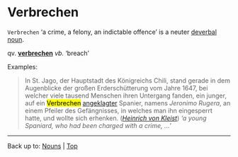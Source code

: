 # Verbrechen

`Verbrechen` ‘a crime, a felony, an indictable offence’ is a neuter [deverbal noun](../../deverbalNouns.md).

qv. **[verbrechen](../../../verbs/v/ve/verbrechen.md)** *vb.* ‘breach’

Examples:

> In St. Jago, der Hauptstadt des Königreichs Chili, stand gerade in dem Augenblicke der großen Erderschütterung vom Jahre 1647, bei welcher viele tausend Menschen ihren Untergang fanden, ein junger, auf ein <mark>Verbrechen</mark> [angeklagter](../../../adjectives/a/an/angeklagt.md) Spanier, namens *Jeronimo Rugera*, an einem Pfeiler des Gefängnisses, in welches man ihn eingesperrt hatte, und wollte sich erhenken. (*[Heinrich von Kleist](../../../texts/Kleist/DasErdbebenInChili.md)*) *‘a young Spaniard, who had been charged with a crime, ...’*

----

Back up to: [Nouns](../../index.md) | [Top](../../../index.md)
